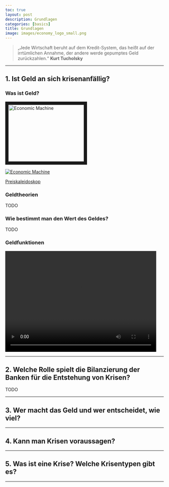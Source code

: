 ```yaml
---
toc: true
layout: post
description: Grundlagen 
categories: [basics]
title: Grundlagen
image: images/economy_logo_small.png
---
```


> „Jede Wirtschaft beruht auf dem Kredit-System, das heißt auf der irrtümlichen Annahme, der andere werde gepumptes Geld zurückzahlen.“ **Kurt Tucholsky**


---

## 1. Ist Geld an sich krisenanfällig?

### Was ist Geld?

<a href="http://www.youtube.com/watch?feature=player_embedded&v=PHe0bXAIuk0
" target="_blank"><img src="http://img.youtube.com/vi/PHe0bXAIuk0E/0.jpg" 
alt="Economic Machine" width="240" height="180" border="10" /></a>

[![Economic Machine](http://img.youtube.com/vi/PHe0bXAIuk0E/0.jpg)](http://www.youtube.com/watch?v=PHe0bXAIuk0E)

[Preiskaleidoskop](https://service.destatis.de/Voronoi/PreisKaleidoskop.svg) 

### Geldtheorien
TODO

### Wie bestimmt man den Wert des Geldes?
TODO

### Geldfunktionen
<video width="480" height="320" controls="controls">
  <source src="images/basics_babysitter.mp4" type="video/mp4">
</video>

---

## 2. Welche Rolle spielt die Bilanzierung der Banken für die Entstehung von Krisen?
TODO

---

## 3. Wer macht das Geld und wer entscheidet, wie viel?

---
## 4. Kann man Krisen voraussagen?

---
## 5. Was ist eine Krise? Welche Krisentypen gibt es?

---



